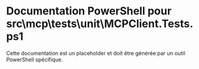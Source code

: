 # Documentation PowerShell pour src\mcp\tests\unit\MCPClient.Tests.ps1

Cette documentation est un placeholder et doit être générée par un outil PowerShell spécifique.
